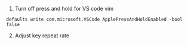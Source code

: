1. Turn off press and hold for VS code vim
```shell
defaults write com.microsoft.VSCode ApplePressAndHoldEnabled -bool false
```

2. Adjust key repeat rate